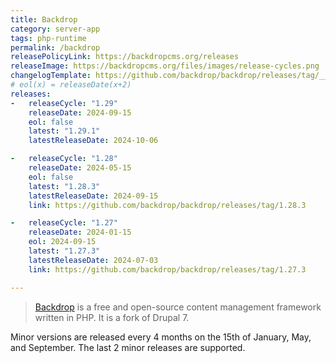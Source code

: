 ```yaml
---
title: Backdrop
category: server-app
tags: php-runtime
permalink: /backdrop
releasePolicyLink: https://backdropcms.org/releases
releaseImage: https://backdropcms.org/files/images/release-cycles.png
changelogTemplate: https://github.com/backdrop/backdrop/releases/tag/__LATEST__
# eol(x) = releaseDate(x+2)
releases:
-   releaseCycle: "1.29"
    releaseDate: 2024-09-15
    eol: false
    latest: "1.29.1"
    latestReleaseDate: 2024-10-06

-   releaseCycle: "1.28"
    releaseDate: 2024-05-15
    eol: false
    latest: "1.28.3"
    latestReleaseDate: 2024-09-15
    link: https://github.com/backdrop/backdrop/releases/tag/1.28.3

-   releaseCycle: "1.27"
    releaseDate: 2024-01-15
    eol: 2024-09-15
    latest: "1.27.3"
    latestReleaseDate: 2024-07-03
    link: https://github.com/backdrop/backdrop/releases/tag/1.27.3

---
```


> [Backdrop](https://backdropcms.org/) is a free and open-source content management framework written in PHP. It is a fork of Drupal 7.

Minor versions are released every 4 months on the 15th of January, May, and September.
The last 2 minor releases are supported.
